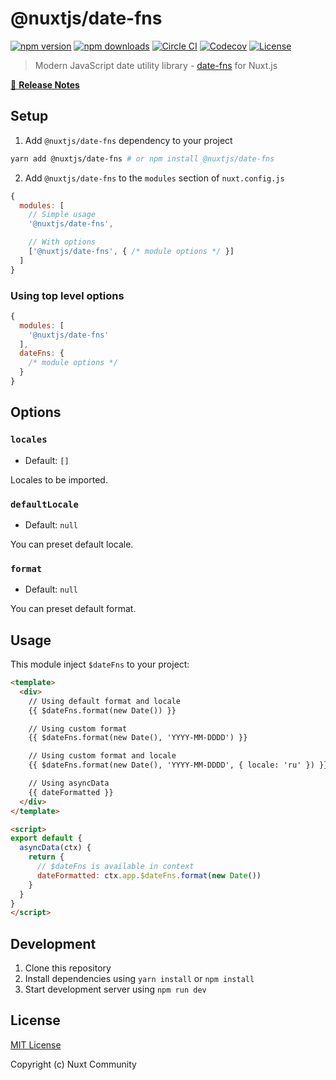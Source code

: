 # @nuxtjs/date-fns

[![npm version][npm-version-src]][npm-version-href]
[![npm downloads][npm-downloads-src]][npm-downloads-href]
[![Circle CI][circle-ci-src]][circle-ci-href]
[![Codecov][codecov-src]][codecov-href]
[![License][license-src]][license-href]

> Modern JavaScript date utility library - [date-fns](https://date-fns.org/) for Nuxt.js

[📖 **Release Notes**](./CHANGELOG.md)

## Setup

1. Add `@nuxtjs/date-fns` dependency to your project

```bash
yarn add @nuxtjs/date-fns # or npm install @nuxtjs/date-fns
```

2. Add `@nuxtjs/date-fns` to the `modules` section of `nuxt.config.js`

```js
{
  modules: [
    // Simple usage
    '@nuxtjs/date-fns',

    // With options
    ['@nuxtjs/date-fns', { /* module options */ }]
  ]
}
```

### Using top level options

```js
{
  modules: [
    '@nuxtjs/date-fns'
  ],
  dateFns: {
    /* module options */
  }
}
```

## Options

### `locales`

- Default: `[]`

Locales to be imported.

### `defaultLocale`

- Default: `null`

You can preset default locale.

### `format`

- Default: `null`

You can preset default format.

## Usage

This module inject `$dateFns` to your project:

```html
<template>
  <div>
    // Using default format and locale
    {{ $dateFns.format(new Date()) }} 

    // Using custom format
    {{ $dateFns.format(new Date(), 'YYYY-MM-DDDD') }} 

    // Using custom format and locale
    {{ $dateFns.format(new Date(), 'YYYY-MM-DDDD', { locale: 'ru' }) }}

    // Using asyncData
    {{ dateFormatted }}
  </div>
</template>

<script>
export default {
  asyncData(ctx) {
    return {
      // $dateFns is available in context
      dateFormatted: ctx.app.$dateFns.format(new Date())
    }
  }
}
</script>
```

## Development

1. Clone this repository
2. Install dependencies using `yarn install` or `npm install`
3. Start development server using `npm run dev`

## License

[MIT License](./LICENSE)

Copyright (c) Nuxt Community

<!-- Badges -->
[npm-version-src]: https://img.shields.io/npm/v/@nuxtjs/date-fns/latest.svg?style=flat-square
[npm-version-href]: https://npmjs.com/package/@nuxtjs/date-fns

[npm-downloads-src]: https://img.shields.io/npm/dt/@nuxtjs/date-fns.svg?style=flat-square
[npm-downloads-href]: https://npmjs.com/package/@nuxtjs/date-fns

[circle-ci-src]: https://img.shields.io/circleci/project/github/nuxt-community/date-fns-module.svg?style=flat-square
[circle-ci-href]: https://circleci.com/gh/nuxt-community/date-fns-module

[codecov-src]: https://img.shields.io/codecov/c/github/nuxt-community/date-fns-module.svg?style=flat-square
[codecov-href]: https://codecov.io/gh/nuxt-community/date-fns-module

[license-src]: https://img.shields.io/npm/l/@nuxtjs/date-fns.svg?style=flat-square
[license-href]: https://npmjs.com/package/@nuxtjs/date-fns
